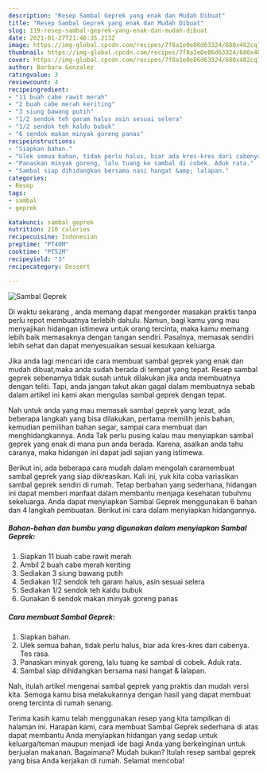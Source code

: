 ```yaml
---
description: "Resep Sambal Geprek yang enak dan Mudah Dibuat"
title: "Resep Sambal Geprek yang enak dan Mudah Dibuat"
slug: 119-resep-sambal-geprek-yang-enak-dan-mudah-dibuat
date: 2021-01-27T21:46:35.213Z
image: https://img-global.cpcdn.com/recipes/7f8a1e0e86d63324/680x482cq70/sambal-geprek-foto-resep-utama.jpg
thumbnail: https://img-global.cpcdn.com/recipes/7f8a1e0e86d63324/680x482cq70/sambal-geprek-foto-resep-utama.jpg
cover: https://img-global.cpcdn.com/recipes/7f8a1e0e86d63324/680x482cq70/sambal-geprek-foto-resep-utama.jpg
author: Barbara Gonzalez
ratingvalue: 3
reviewcount: 4
recipeingredient:
- "11 buah cabe rawit merah"
- "2 buah cabe merah keriting"
- "3 siung bawang putih"
- "1/2 sendok teh garam halus asin sesuai selera"
- "1/2 sendok teh kaldu bubuk"
- "6 sendok makan minyak goreng panas"
recipeinstructions:
- "Siapkan bahan."
- "Ulek semua bahan, tidak perlu halus, biar ada kres-kres dari cabenya. Tes rasa."
- "Panaskan minyak goreng, lalu tuang ke sambal di cobek. Aduk rata."
- "Sambal siap dihidangkan bersama nasi hangat &amp; lalapan."
categories:
- Resep
tags:
- sambal
- geprek

katakunci: sambal geprek 
nutrition: 210 calories
recipecuisine: Indonesian
preptime: "PT40M"
cooktime: "PT52M"
recipeyield: "3"
recipecategory: Dessert

---
```



![Sambal Geprek](https://img-global.cpcdn.com/recipes/7f8a1e0e86d63324/680x482cq70/sambal-geprek-foto-resep-utama.jpg)

Di waktu  sekarang , anda memang dapat mengorder masakan praktis tanpa perlu repot membuatnya terlebih dahulu. Namun, bagi kamu yang mau menyajikan hidangan istimewa untuk orang tercinta, maka kamu memang lebih baik memasaknya dengan tangan sendiri. Pasalnya, memasak sendiri lebih sehat dan dapat menyesuaikan sesuai kesukaan keluarga.

Jika anda lagi mencari ide cara membuat sambal geprek yang enak dan mudah dibuat,maka anda sudah berada di tempat yang tepat. Resep sambal geprek  sebenarnya tidak susah untuk dilakukan jika anda membuatnya dengan teliti. Tapi, anda jangan takut akan gagal dalam membuatnya 
sebab dalam artikel ini kami akan mengulas sambal geprek dengan tepat.  



Nah untuk anda yang mau memasak sambal geprek yang lezat, ada beberapa langkah yang bisa dilakukan, pertama memilih jenis bahan, kemudian pemilihan bahan segar, sampai cara membuat dan menghidangkannya. Anda Tak perlu pusing kalau mau menyiapkan sambal geprek yang enak di mana pun anda berada. Karena, asalkan anda  tahu caranya, maka hidangan ini dapat jadi sajian yang istimewa.

Berikut ini, ada beberapa cara mudah dalam mengolah caramembuat sambal geprek yang siap dikreasikan. Kali ini, yuk kita coba variasikan sambal geprek sendiri di rumah. Tetap berbahan yang sederhana, hidangan ini dapat memberi manfaat dalam membantu menjaga kesehatan tubuhmu sekeluarga. Anda dapat menyiapkan Sambal Geprek menggunakan 6 bahan dan 4 langkah pembuatan. Berikut ini cara dalam menyiapkan hidangannya.

<!--inarticleads1-->

##### Bahan-bahan dan bumbu yang digunakan dalam menyiapkan Sambal Geprek:

1. Siapkan 11 buah cabe rawit merah
1. Ambil 2 buah cabe merah keriting
1. Sediakan 3 siung bawang putih
1. Sediakan 1/2 sendok teh garam halus, asin sesuai selera
1. Sediakan 1/2 sendok teh kaldu bubuk
1. Gunakan 6 sendok makan minyak goreng panas




<!--inarticleads2-->

##### Cara membuat Sambal Geprek:

1. Siapkan bahan.
1. Ulek semua bahan, tidak perlu halus, biar ada kres-kres dari cabenya. Tes rasa.
1. Panaskan minyak goreng, lalu tuang ke sambal di cobek. Aduk rata.
1. Sambal siap dihidangkan bersama nasi hangat &amp; lalapan.




Nah, itulah artikel mengenai  sambal geprek  yang praktis dan mudah versi kita. Semoga kamu bisa melakukannya dengan hasil yang dapat membuat oreng tercinta di rumah senang. 

Terima kasih kamu telah menggunakan resep yang kita tampilkan di halaman ini. Harapan kami, cara membuat  Sambal Geprek sederhana di atas dapat membantu Anda menyiapkan hidangan yang sedap untuk keluarga/teman maupun menjadi ide bagi Anda yang berkeinginan untuk berjualan makanan. Bagaimana? Mudah bukan? Itulah resep sambal geprek yang bisa Anda kerjakan di rumah. Selamat mencoba!

